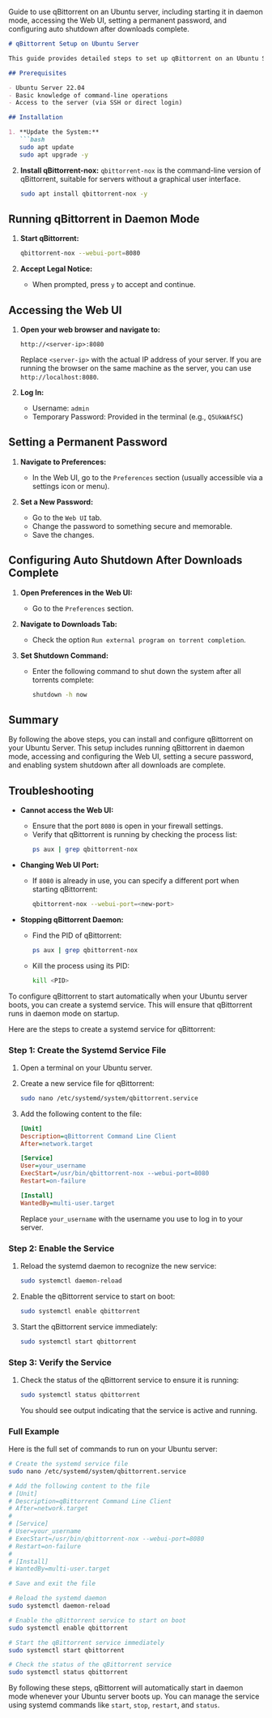 Guide to use qBittorrent on an Ubuntu server, including starting it in daemon mode, accessing the Web UI, setting a permanent password, and configuring auto shutdown after downloads complete.

```markdown
# qBittorrent Setup on Ubuntu Server

This guide provides detailed steps to set up qBittorrent on an Ubuntu Server, including running it in daemon mode, accessing the Web UI, setting a permanent password, and configuring auto shutdown after downloads complete.

## Prerequisites

- Ubuntu Server 22.04
- Basic knowledge of command-line operations
- Access to the server (via SSH or direct login)

## Installation

1. **Update the System:**
   ```bash
   sudo apt update
   sudo apt upgrade -y
   ```

2. **Install qBittorrent-nox:**
   `qbittorrent-nox` is the command-line version of qBittorrent, suitable for servers without a graphical user interface.
   ```bash
   sudo apt install qbittorrent-nox -y
   ```

## Running qBittorrent in Daemon Mode

1. **Start qBittorrent:**
   ```bash
   qbittorrent-nox --webui-port=8080
   ```

2. **Accept Legal Notice:**
   - When prompted, press `y` to accept and continue.

## Accessing the Web UI

1. **Open your web browser and navigate to:**
   ```
   http://<server-ip>:8080
   ```
   Replace `<server-ip>` with the actual IP address of your server. If you are running the browser on the same machine as the server, you can use `http://localhost:8080`.

2. **Log In:**
   - Username: `admin`
   - Temporary Password: Provided in the terminal (e.g., `Q5UkWAfSC`)

## Setting a Permanent Password

1. **Navigate to Preferences:**
   - In the Web UI, go to the `Preferences` section (usually accessible via a settings icon or menu).

2. **Set a New Password:**
   - Go to the `Web UI` tab.
   - Change the password to something secure and memorable.
   - Save the changes.

## Configuring Auto Shutdown After Downloads Complete

1. **Open Preferences in the Web UI:**
   - Go to the `Preferences` section.

2. **Navigate to Downloads Tab:**
   - Check the option `Run external program on torrent completion`.

3. **Set Shutdown Command:**
   - Enter the following command to shut down the system after all torrents complete:
     ```bash
     shutdown -h now
     ```

## Summary

By following the above steps, you can install and configure qBittorrent on your Ubuntu Server. This setup includes running qBittorrent in daemon mode, accessing and configuring the Web UI, setting a secure password, and enabling system shutdown after all downloads are complete.

## Troubleshooting

- **Cannot access the Web UI:**
  - Ensure that the port `8080` is open in your firewall settings.
  - Verify that qBittorrent is running by checking the process list:
    ```bash
    ps aux | grep qbittorrent-nox
    ```

- **Changing Web UI Port:**
  - If `8080` is already in use, you can specify a different port when starting qBittorrent:
    ```bash
    qbittorrent-nox --webui-port=<new-port>
    ```

- **Stopping qBittorrent Daemon:**
  - Find the PID of qBittorrent:
    ```bash
    ps aux | grep qbittorrent-nox
    ```
  - Kill the process using its PID:
    ```bash
    kill <PID>
    ```

To configure qBittorrent to start automatically when your Ubuntu server boots, you can create a systemd service. This will ensure that qBittorrent runs in daemon mode on startup.

Here are the steps to create a systemd service for qBittorrent:

### Step 1: Create the Systemd Service File

1. Open a terminal on your Ubuntu server.
2. Create a new service file for qBittorrent:
   ```bash
   sudo nano /etc/systemd/system/qbittorrent.service
   ```

3. Add the following content to the file:

   ```ini
   [Unit]
   Description=qBittorrent Command Line Client
   After=network.target

   [Service]
   User=your_username
   ExecStart=/usr/bin/qbittorrent-nox --webui-port=8080
   Restart=on-failure

   [Install]
   WantedBy=multi-user.target
   ```

   Replace `your_username` with the username you use to log in to your server.

### Step 2: Enable the Service

1. Reload the systemd daemon to recognize the new service:
   ```bash
   sudo systemctl daemon-reload
   ```

2. Enable the qBittorrent service to start on boot:
   ```bash
   sudo systemctl enable qbittorrent
   ```

3. Start the qBittorrent service immediately:
   ```bash
   sudo systemctl start qbittorrent
   ```

### Step 3: Verify the Service

1. Check the status of the qBittorrent service to ensure it is running:
   ```bash
   sudo systemctl status qbittorrent
   ```

   You should see output indicating that the service is active and running.

### Full Example

Here is the full set of commands to run on your Ubuntu server:

```bash
# Create the systemd service file
sudo nano /etc/systemd/system/qbittorrent.service

# Add the following content to the file
# [Unit]
# Description=qBittorrent Command Line Client
# After=network.target
#
# [Service]
# User=your_username
# ExecStart=/usr/bin/qbittorrent-nox --webui-port=8080
# Restart=on-failure
#
# [Install]
# WantedBy=multi-user.target

# Save and exit the file

# Reload the systemd daemon
sudo systemctl daemon-reload

# Enable the qBittorrent service to start on boot
sudo systemctl enable qbittorrent

# Start the qBittorrent service immediately
sudo systemctl start qbittorrent

# Check the status of the qBittorrent service
sudo systemctl status qbittorrent
```

By following these steps, qBittorrent will automatically start in daemon mode whenever your Ubuntu server boots up. You can manage the service using systemd commands like `start`, `stop`, `restart`, and `status`.

